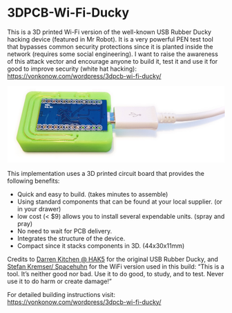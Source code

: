 # 3DPCB-Wi-Fi-Ducky
This is a 3D printed Wi-Fi version of the well-known USB Rubber Ducky hacking device (featured in Mr Robot). It is a very powerful PEN test tool that bypasses common security protections since it is planted inside the network (requires some social engineering). I want to raise the awareness of this attack vector and encourage anyone to build it, test it and use it for good to improve security (white hat hacking): https://vonkonow.com/wordpress/3dpcb-wi-fi-ducky/

![image](3DPCB-Wi-Fi-ducky.jpg)

This implementation uses a 3D printed circuit board that provides the following benefits:
* Quick and easy to build. (takes minutes to assemble)
* Using standard components that can be found at your local supplier. (or in your drawer)
* low cost (< $9) allows you to install several expendable units. (spray and pray) 
* No need to wait for PCB delivery.
* Integrates the structure of the device.
* Compact since it stacks components in 3D. (44x30x11mm)

Credits to [Darren Kitchen @ HAK5](https://shop.hak5.org/products/usb-rubber-ducky-deluxe) for the original USB Rubber Ducky, and [Stefan Kremser/ Spacehuhn](https://github.com/SpacehuhnTech/WiFiDuck#usage) for the WiFi version used in this build: “This is a tool. It’s neither good nor bad. Use it to do good, to study, and to test. Never use it to do harm or create damage!”


For detailed building instructions visit: https://vonkonow.com/wordpress/3dpcb-wi-fi-ducky/
